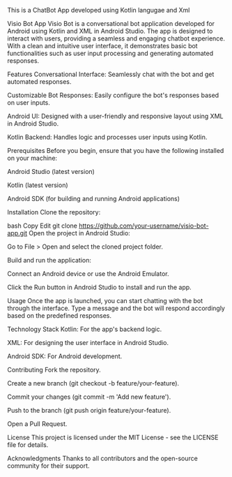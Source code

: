 This is a ChatBot App developed using Kotlin langugae and Xml

Visio Bot App
Visio Bot is a conversational bot application developed for Android using Kotlin and XML in Android Studio. The app is designed to interact with users, providing a seamless and engaging chatbot experience. With a clean and intuitive user interface, it demonstrates basic bot functionalities such as user input processing and generating automated responses.

Features
Conversational Interface: Seamlessly chat with the bot and get automated responses.

Customizable Bot Responses: Easily configure the bot's responses based on user inputs.

Android UI: Designed with a user-friendly and responsive layout using XML in Android Studio.

Kotlin Backend: Handles logic and processes user inputs using Kotlin.

Prerequisites
Before you begin, ensure that you have the following installed on your machine:

Android Studio (latest version)

Kotlin (latest version)

Android SDK (for building and running Android applications)

Installation
Clone the repository:

bash
Copy
Edit
git clone https://github.com/your-username/visio-bot-app.git
Open the project in Android Studio:

Go to File > Open and select the cloned project folder.

Build and run the application:

Connect an Android device or use the Android Emulator.

Click the Run button in Android Studio to install and run the app.

Usage
Once the app is launched, you can start chatting with the bot through the interface. Type a message and the bot will respond accordingly based on the predefined responses.

Technology Stack
Kotlin: For the app's backend logic.

XML: For designing the user interface in Android Studio.

Android SDK: For Android development.

Contributing
Fork the repository.

Create a new branch (git checkout -b feature/your-feature).

Commit your changes (git commit -m 'Add new feature').

Push to the branch (git push origin feature/your-feature).

Open a Pull Request.

License
This project is licensed under the MIT License - see the LICENSE file for details.

Acknowledgments
Thanks to all contributors and the open-source community for their support.
